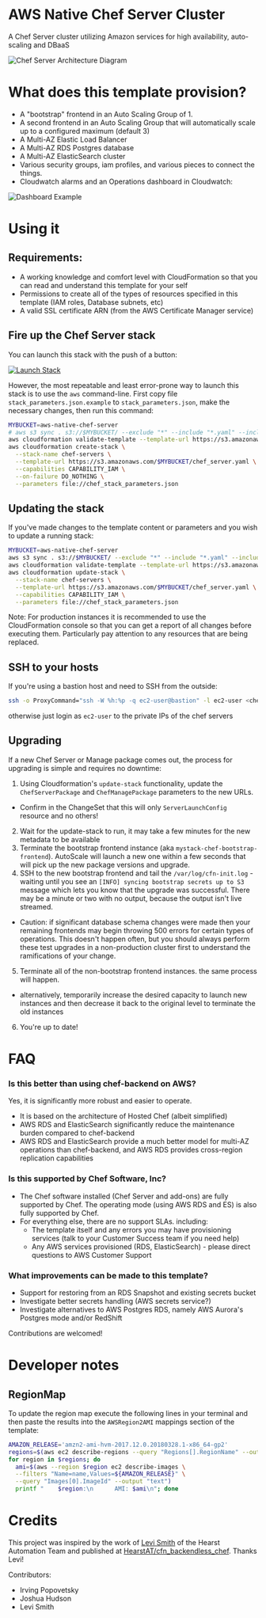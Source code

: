 # AWS Native Chef Server Cluster
A Chef Server cluster utilizing Amazon services for high availability, auto-scaling and DBaaS

![Chef Server Architecture Diagram](/images/arch-diagram.png?raw=true "Architecture Diagram")

# What does this template provision?
- A "bootstrap" frontend in an Auto Scaling Group of 1.
- A second frontend in an Auto Scaling Group that will automatically scale up to a configured maximum (default 3)
- A Multi-AZ Elastic Load Balancer
- A Multi-AZ RDS Postgres database
- A Multi-AZ ElasticSearch cluster
- Various security groups, iam profiles, and various pieces to connect the things.
- Cloudwatch alarms and an Operations dashboard in Cloudwatch:

![Dashboard Example](/images/opsdashboard.png?raw=true "Architecture Diagram")


# Using it

## Requirements:
* A working knowledge and comfort level with CloudFormation so that you can read and understand this template for your self
* Permissions to create all of the types of resources specified in this template (IAM roles, Database subnets, etc)
* A valid SSL certificate ARN (from the AWS Certificate Manager service)

## Fire up the Chef Server stack

You can launch this stack with the push of a button:
<p><a href="https://console.aws.amazon.com/cloudformation/home#/stacks/new?templateURL=https:%2F%2Fs3.amazonaws.com%2Faws-native-chef-server%2Fbackendless_chef.yaml&amp;stackName=my-chef-cluster" target="_blank"><img src="https://s3.amazonaws.com/cloudformation-examples/cloudformation-launch-stack.png" alt="Launch Stack" /></a></p>

However, the most repeatable and least error-prone way to launch this stack is to use the `aws` command-line. First copy file `stack_parameters.json.example` to `stack_parameters.json`, make the necessary changes, then run this command:

```bash
MYBUCKET=aws-native-chef-server
# aws s3 sync . s3://$MYBUCKET/ --exclude "*" --include "*.yaml" --include "files/*" && \
aws cloudformation validate-template --template-url https://s3.amazonaws.com/$MYBUCKET/chef_server.yaml && \
aws cloudformation create-stack \
  --stack-name chef-servers \
  --template-url https://s3.amazonaws.com/$MYBUCKET/chef_server.yaml \
  --capabilities CAPABILITY_IAM \
  --on-failure DO_NOTHING \
  --parameters file://chef_stack_parameters.json
```

## Updating the stack

If you've made changes to the template content or parameters and you wish to update a running stack:

```bash
MYBUCKET=aws-native-chef-server
aws s3 sync . s3://$MYBUCKET/ --exclude "*" --include "*.yaml" --include "files/*" && \
aws cloudformation validate-template --template-url https://s3.amazonaws.com/$MYBUCKET/chef_server.yaml && \
aws cloudformation update-stack \
  --stack-name chef-servers \
  --template-url https://s3.amazonaws.com/$MYBUCKET/chef_server.yaml \
  --capabilities CAPABILITY_IAM \
  --parameters file://chef_stack_parameters.json  
```

Note: For production instances it is recommended to use the CloudFormation console so that you can get a report of all changes before executing them.  Particularly pay attention to any resources that are being replaced.

## SSH to your hosts

If you're using a bastion host and need to SSH from the outside:

```bash
ssh -o ProxyCommand="ssh -W %h:%p -q ec2-user@bastion" -l ec2-user <chef server private ip>
```

otherwise just login as `ec2-user` to the private IPs of the chef servers

## Upgrading

If a new Chef Server or Manage package comes out, the process for upgrading is simple and requires no downtime:

1. Using Cloudformation's `update-stack` functionality, update the `ChefServerPackage` and `ChefManagePackage` parameters to the new URLs.
  - Confirm in the ChangeSet that this will only `ServerLaunchConfig` resource and no others!
2. Wait for the update-stack to run, it may take a few minutes for the new metadata to be available
3. Terminate the bootstrap frontend instance (aka `mystack-chef-bootstrap-frontend`). AutoScale will launch a new one within a few seconds that will pick up the new package versions and upgrade.
4. SSH to the new bootstrap frontend and tail the `/var/log/cfn-init.log` - waiting until you see an `[INFO] syncing bootstrap secrets up to S3` message which lets you know that the upgrade was successful.  There may be a minute or two with no output, because the output isn't live streamed.
  - Caution: if significant database schema changes were made then your remaining frontends may begin throwing 500 errors for certain types of operations.  This doesn't happen often, but you should always perform these test upgrades in a non-production cluster first to understand the ramifications of your change.
5. Terminate all of the non-bootstrap frontend instances.  the same process will happen.
  - alternatively, temporarily increase the desired capacity to launch new instances and then decrease it back to the original level to terminate the old instances
6. You're up to date!

# FAQ

### Is this better than using chef-backend on AWS?

Yes, it is significantly more robust and easier to operate.
- It is based on the architecture of Hosted Chef (albeit simplified)
- AWS RDS and ElasticSearch significantly reduce the maintenance burden compared to chef-backend
- AWS RDS and ElasticSearch provide a much better model for multi-AZ operations than chef-backend, and AWS RDS provides cross-region replication capabilities

### Is this supported by Chef Software, Inc?

- The Chef software installed (Chef Server and add-ons) are fully supported by Chef.  The operating mode (using AWS RDS and ES) is also fully supported by Chef.
- For everything else, there are no support SLAs.  including:
  - The template itself and any errors you may have provisioning services (talk to your Customer Success team if you need help)
  - Any AWS services provisioned (RDS, ElasticSearch) - please direct questions to AWS Customer Support

### What improvements can be made to this template?

- Support for restoring from an RDS Snapshot and existing secrets bucket
- Investigate better secrets handling (AWS secrets service?)
- Investigate alternatives to AWS Postgres RDS, namely AWS Aurora's Postgres mode and/or RedShift

Contributions are welcomed!

# Developer notes

## RegionMap
To update the region map execute the following lines in your terminal and then paste the results into the `AWSRegion2AMI` mappings section of the template:

```bash
AMAZON_RELEASE='amzn2-ami-hvm-2017.12.0.20180328.1-x86_64-gp2'
regions=$(aws ec2 describe-regions --query "Regions[].RegionName" --output text)
for region in $regions; do
  ami=$(aws --region $region ec2 describe-images \
  --filters "Name=name,Values=${AMAZON_RELEASE}" \
  --query "Images[0].ImageId" --output "text")
  printf "    $region:\n      AMI: $ami\n"; done
```

# Credits

This project was inspired by the work of [Levi Smith](https://github.com/TheFynx) of the Hearst Automation Team and published at [HearstAT/cfn_backendless_chef](https://github.com/HearstAT/cfn_backendless_chef).  Thanks Levi!

Contributors:
- Irving Popovetsky
- Joshua Hudson
- Levi Smith
